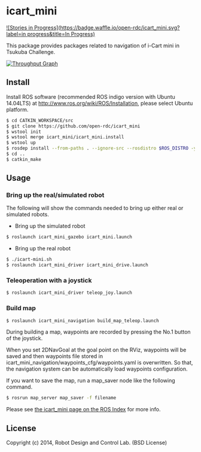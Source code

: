 icart_mini
=================

[![Stories in Progress](https://badge.waffle.io/open-rdc/icart_mini.svg?label=in progress&title=In Progress)](http://waffle.io/open-rdc/icart_mini)

This package provides packages related to navigation of i-Cart mini in Tsukuba Challenge.

[![Throughput Graph](https://graphs.waffle.io/open-rdc/icart_mini/throughput.svg)](https://waffle.io/open-rdc/icart_mini/metrics) 

## Install

Install ROS software (recommended ROS indigo version with Ubuntu 14.04LTS) at http://www.ros.org/wiki/ROS/Installation, please select Ubuntu platform. 

```sh
$ cd CATKIN_WORKSPACE/src
$ git clone https://github.com/open-rdc/icart_mini
$ wstool init
$ wstool merge icart_mini/icart_mini.install
$ wstool up
$ rosdep install --from-paths . --ignore-src --rosdistro $ROS_DISTRO -y
$ cd ..
$ catkin_make
```

## Usage

### Bring up the real/simulated robot

The following will show the commands needed to bring up either real or simulated robots.

* Bring up the simulated robot

```sh
$ roslaunch icart_mini_gazebo icart_mini.launch
```

* Bring up the real robot

```sh
$ ./icart-mini.sh
$ roslaunch icart_mini_driver icart_mini_drive.launch
```

### Teleoperation with a joystick

```sh
$ roslaunch icart_mini_driver teleop_joy.launch
```

### Build map

```sh
$ roslaunch icart_mini_navigation build_map_teleop.launch
```

During building a map, waypoints are recorded by pressing the No.1 button of the joystick.

When you set 2DNavGoal at the goal point on the RViz, waypoints will be saved and then waypoints file stored in icart_mini_navigation/waypoints_cfg/waypoints.yaml is overwritten. So that, the navigation system can be automatically load waypoints configuration.

If you want to save the map, run a map_saver node like the following command.

```sh
$ rosrun map_server map_saver -f filename
```

Please see [the icart_mini page on the ROS Index](http://rosindex.github.io/r/icart_mini/github-open-rdc-icart_mini/) for more info.

## License

Copyright (c) 2014, Robot Design and Control Lab. (BSD License)

